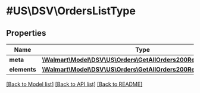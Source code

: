 # #US\DSV\OrdersListType

## Properties

Name | Type | Description | Notes
------------ | ------------- | ------------- | -------------
**meta** | [**\Walmart\Model\DSV\US\Orders\GetAllOrders200ResponseMeta**](GetAllOrders200ResponseMeta.md) |  |
**elements** | [**\Walmart\Model\DSV\US\Orders\GetAllOrders200ResponseElements**](GetAllOrders200ResponseElements.md) |  |


[[Back to Model list]](../) [[Back to API list]](../../Api/US/DSV) [[Back to README]](../../README.md)
